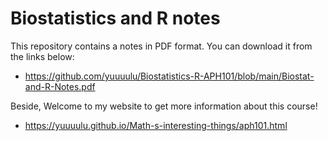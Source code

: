 # Biostatistics and R notes

This repository contains a notes in PDF format. You can download it from the links below:

- https://github.com/yuuuulu/Biostatistics-R-APH101/blob/main/Biostat-and-R-Notes.pdf

Beside, Welcome to my website to get more information about this course!

- https://yuuuulu.github.io/Math-s-interesting-things/aph101.html
